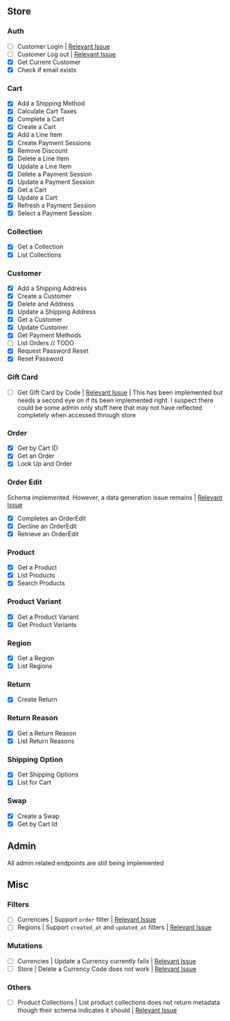 ## Store

### Auth

- [ ] Customer Login | [Relevant Issue](https://github.com/callmekatootie/medusajs-graphql/issues/6)
- [ ] Customer Log out | [Relevant Issue](https://github.com/callmekatootie/medusajs-graphql/issues/6)
- [x] Get Current Customer
- [x] Check if email exists

### Cart

- [x] Add a Shipping Method
- [x] Calculate Cart Taxes
- [x] Complete a Cart
- [x] Create a Cart
- [x] Add a Line Item
- [x] Create Payment Sessions
- [x] Remove Discount
- [x] Delete a Line Item
- [x] Update a Line Item
- [x] Delete a Payment Session
- [x] Update a Payment Session
- [x] Get a Cart
- [x] Update a Cart
- [x] Refresh a Payment Session
- [x] Select a Payment Session

### Collection

- [x] Get a Collection
- [x] List Collections

### Customer

- [x] Add a Shipping Address
- [x] Create a Customer
- [x] Delete and Address
- [x] Update a Shipping Address
- [x] Get a Customer
- [x] Update Customer
- [x] Get Payment Methods
- [ ] List Orders // TODO
- [x] Request Password Reset
- [x] Reset Password

### Gift Card

- [ ] Get Gift Card by Code | [Relevant Issue](https://github.com/callmekatootie/medusajs-graphql/issues/7) | This has been implemented but needs a second eye on if its been implemented right. I suspect there could be some admin only stuff here that may not have reflected completely when accessed through store

### Order

- [x] Get by Cart ID
- [x] Get an Order
- [x] Look Up and Order

### Order Edit

Schema implemented. However, a data generation issue remains | [Relevant Issue](https://github.com/callmekatootie/medusajs-graphql/issues/8)

- [x] Completes an OrderEdit
- [x] Decline an OrderEdit
- [x] Retrieve an OrderEdit

### Product

- [x] Get a Product
- [x] List Products
- [x] Search Products

### Product Variant

- [x] Get a Product Variant
- [x] Get Product Variants

### Region

- [x] Get a Region
- [x] List Regions

### Return

- [x] Create Return

### Return Reason

- [x] Get a Return Reason
- [x] List Return Reasons

### Shipping Option

- [x] Get Shipping Options
- [x] List for Cart

### Swap

- [x] Create a Swap
- [x] Get by Cart Id

## Admin

All admin related endpoints are still being implemented

## Misc

### Filters

- [ ] Currencies | Support `order` filter | [Relevant Issue](https://github.com/callmekatootie/medusajs-graphql/issues/2)
- [ ] Regions | Support `created_at` and `updated_at` filters | [Relevant Issue](https://github.com/callmekatootie/medusajs-graphql/issues/1)

### Mutations

- [ ] Currencies | Update a Currency currently fails | [Relevant Issue](https://github.com/callmekatootie/medusajs-graphql/issues/3)
- [ ] Store | Delete a Currency Code does not work | [Relevant Issue](https://github.com/callmekatootie/medusajs-graphql/issues/4)

### Others

- [ ] Product Collections | List product collections does not return metadata though their schema indicates it should | [Relevant Issue](https://github.com/callmekatootie/medusajs-graphql/issues/5)
